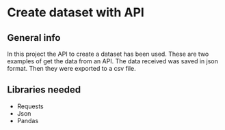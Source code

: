 # Create dataset with API

## General info

In this project the API to create a dataset has been used. These are two examples of get the data from an API. The data received was saved in json format. Then they were exported to a csv file.

## Libraries needed
* Requests
* Json
* Pandas


